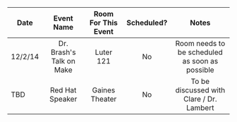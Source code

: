 | Date          |      Event Name           | Room For This Event   | Scheduled?  | Notes                                             |
| ------------- |:-------------------------:|:----------------------:|:----------:|:-------------------------------------------------:|
| 12/2/14       | Dr. Brash's Talk on Make  |  Luter 121            |    No       | Room needs to be scheduled as soon as possible    |
| TBD           | Red Hat Speaker           |  Gaines Theater       |    No       | To be discussed with Clare / Dr. Lambert          |
